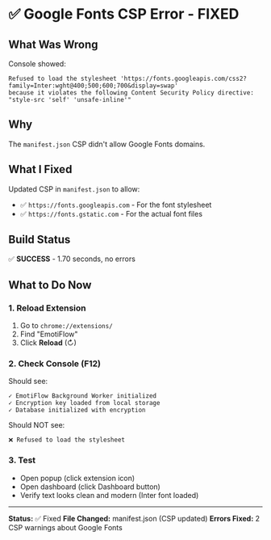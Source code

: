 # ✅ Google Fonts CSP Error - FIXED

## What Was Wrong
Console showed:
```
Refused to load the stylesheet 'https://fonts.googleapis.com/css2?family=Inter:wght@400;500;600;700&display=swap'
because it violates the following Content Security Policy directive: "style-src 'self' 'unsafe-inline'"
```

## Why
The `manifest.json` CSP didn't allow Google Fonts domains.

## What I Fixed
Updated CSP in `manifest.json` to allow:
- ✅ `https://fonts.googleapis.com` - For the font stylesheet
- ✅ `https://fonts.gstatic.com` - For the actual font files

## Build Status
✅ **SUCCESS** - 1.70 seconds, no errors

## What to Do Now

### 1. Reload Extension
1. Go to `chrome://extensions/`
2. Find "EmotiFlow"
3. Click **Reload** (↻)

### 2. Check Console (F12)
Should see:
```
✓ EmotiFlow Background Worker initialized
✓ Encryption key loaded from local storage
✓ Database initialized with encryption
```

Should NOT see:
```
❌ Refused to load the stylesheet
```

### 3. Test
- Open popup (click extension icon)
- Open dashboard (click Dashboard button)
- Verify text looks clean and modern (Inter font loaded)

---

**Status:** ✅ Fixed
**File Changed:** manifest.json (CSP updated)
**Errors Fixed:** 2 CSP warnings about Google Fonts
